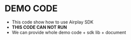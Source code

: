 # DEMO CODE  
* This code show how to use Airplay SDK     
* **THIS CODE CAN NOT RUN**  
* We can provide whole demo code + sdk lib + document      
  

